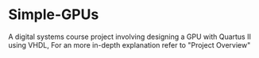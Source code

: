 # Simple-GPUs
A digital systems course project involving designing a GPU with Quartus II using VHDL, For an more in-depth explanation refer to "Project Overview"
